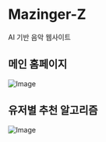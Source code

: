 # Mazinger-Z
 AI 기반 음악 웹사이트
## 메인 홈페이지
![Image](https://github.com/user-attachments/assets/5d894bd6-90a8-42db-ad9f-70cb6805cca6)

## 유저별 추천 알고리즘
![Image](https://github.com/user-attachments/assets/1c439ed7-e302-4826-a519-7406b0f09529)
